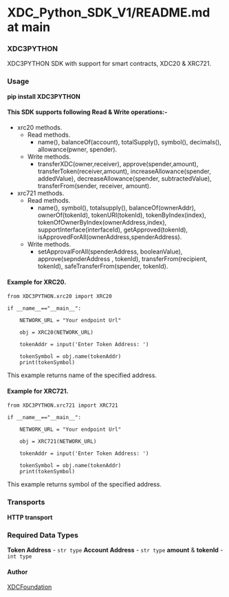 # XDC\_Python\_SDK\_V1/README.md at main

### XDC3PYTHON

XDC3PYTHON SDK with support for smart contracts, XDC20 & XRC721.

### Usage

**pip install XDC3PYTHON**

#### This SDK supports following Read & Write operations:-

* xrc20 methods.
  * Read methods.
    * name(), balanceOf(account), totalSupply(), symbol(), decimals(), allowance(pwner, spender).
  * Write methods.
    * transferXDC(owner,receiver), approve(spender,amount), transferToken(receiver,amount), increaseAllowance(spender, addedValue), decreaseAllowance(spender, subtractedValue), transferFrom(sender, receiver, amount).
* xrc721 methods.
  * Read methods.
    * name(), symbol(), totalsupply(), balanceOf(ownerAddr), ownerOf(tokenId), tokenURI(tokenId), tokenByIndex(index), tokenOfOwnerByIndex(ownerAddress,index), supportInterface(interfaceId), getApproved(tokenId), isApprovedForAll(ownerAddress,spenderAddress).
  * Write methods.
    * setApprovalForAll(spenderAddress, booleanValue), approve(sepnderAddress , tokenId), transferFrom(recipient, tokenId), safeTransferFrom(spender, tokenId).

#### Example for XRC20.

```
from XDC3PYTHON.xrc20 import XRC20

if __name__=="__main__":

    NETWORK_URL = "Your endpoint Url"

    obj = XRC20(NETWORK_URL)

    tokenAddr = input('Enter Token Address: ')
  
    tokenSymbol = obj.name(tokenAddr)
    print(tokenSymbol) 
```

This example returns name of the specified address.

#### Example for XRC721.

```
from XDC3PYTHON.xrc721 import XRC721

if __name__=="__main__":

    NETWORK_URL = "Your endpoint Url"

    obj = XRC721(NETWORK_URL)

    tokenAddr = input('Enter Token Address: ')
  
    tokenSymbol = obj.name(tokenAddr)
    print(tokenSymbol) 
```

This example returns symbol of the specified address.

### Transports

**HTTP transport**

### Required Data Types

**Token Address** - `str type` **Account Address** - `str type` **amount** & **tokenId** - `int type`

#### Author

[XDCFoundation](broken-reference)
